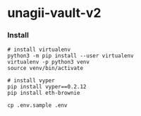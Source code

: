 # unagii-vault-v2

### Install

```shell
# install virtualenv
python3 -m pip install --user virtualenv
virtualenv -p python3 venv
source venv/bin/activate

# install vyper
pip install vyper==0.2.12
pip install eth-brownie

cp .env.sample .env
```
